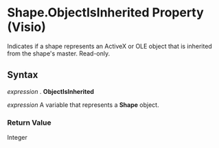 
# Shape.ObjectIsInherited Property (Visio)

Indicates if a shape represents an ActiveX or OLE object that is inherited from the shape's master. Read-only.


## Syntax

 _expression_ . **ObjectIsInherited**

 _expression_ A variable that represents a **Shape** object.


### Return Value

Integer

